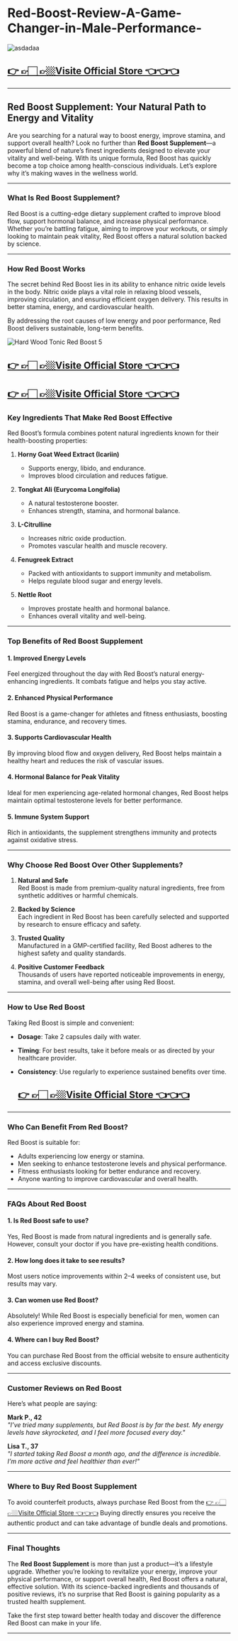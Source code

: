 # Red-Boost-Review-A-Game-Changer-in-Male-Performance-

![asdadaa](https://github.com/user-attachments/assets/fc3a633e-e2a9-45df-915e-510d02f7158f)

## [👉 👉🏻 👉🏼Visite Official Store 👈👈👈](https://tinyurl.com/zdyk95zm )



---

## **Red Boost Supplement: Your Natural Path to Energy and Vitality**

Are you searching for a natural way to boost energy, improve stamina, and support overall health? Look no further than **Red Boost Supplement**—a powerful blend of nature’s finest ingredients designed to elevate your vitality and well-being. With its unique formula, Red Boost has quickly become a top choice among health-conscious individuals. Let’s explore why it’s making waves in the wellness world.

---

### **What Is Red Boost Supplement?**

Red Boost is a cutting-edge dietary supplement crafted to improve blood flow, support hormonal balance, and increase physical performance. Whether you’re battling fatigue, aiming to improve your workouts, or simply looking to maintain peak vitality, Red Boost offers a natural solution backed by science.

---

### **How Red Boost Works**

The secret behind Red Boost lies in its ability to enhance nitric oxide levels in the body. Nitric oxide plays a vital role in relaxing blood vessels, improving circulation, and ensuring efficient oxygen delivery. This results in better stamina, energy, and cardiovascular health.

By addressing the root causes of low energy and poor performance, Red Boost delivers sustainable, long-term benefits.

![Hard Wood Tonic Red Boost 5](https://github.com/user-attachments/assets/074f3e41-d4ba-4123-a4fe-93714a67f7f9)

## [👉 👉🏻 👉🏼Visite Official Store 👈👈👈](https://tinyurl.com/zdyk95zm )
## [👉 👉🏻 👉🏼Visite Official Store 👈👈👈](https://tinyurl.com/zdyk95zm )




### **Key Ingredients That Make Red Boost Effective**

Red Boost’s formula combines potent natural ingredients known for their health-boosting properties:

1. **Horny Goat Weed Extract (Icariin)**  
   - Supports energy, libido, and endurance.  
   - Improves blood circulation and reduces fatigue.

2. **Tongkat Ali (Eurycoma Longifolia)**  
   - A natural testosterone booster.  
   - Enhances strength, stamina, and hormonal balance.

3. **L-Citrulline**  
   - Increases nitric oxide production.  
   - Promotes vascular health and muscle recovery.

4. **Fenugreek Extract**  
   - Packed with antioxidants to support immunity and metabolism.  
   - Helps regulate blood sugar and energy levels.

5. **Nettle Root**  
   - Improves prostate health and hormonal balance.  
   - Enhances overall vitality and well-being.

---

### **Top Benefits of Red Boost Supplement**

#### 1. **Improved Energy Levels**  
Feel energized throughout the day with Red Boost’s natural energy-enhancing ingredients. It combats fatigue and helps you stay active.

#### 2. **Enhanced Physical Performance**  
Red Boost is a game-changer for athletes and fitness enthusiasts, boosting stamina, endurance, and recovery times.

#### 3. **Supports Cardiovascular Health**  
By improving blood flow and oxygen delivery, Red Boost helps maintain a healthy heart and reduces the risk of vascular issues.

#### 4. **Hormonal Balance for Peak Vitality**  
Ideal for men experiencing age-related hormonal changes, Red Boost helps maintain optimal testosterone levels for better performance.

#### 5. **Immune System Support**  
Rich in antioxidants, the supplement strengthens immunity and protects against oxidative stress.

---

### **Why Choose Red Boost Over Other Supplements?**

1. **Natural and Safe**  
   Red Boost is made from premium-quality natural ingredients, free from synthetic additives or harmful chemicals.

2. **Backed by Science**  
   Each ingredient in Red Boost has been carefully selected and supported by research to ensure efficacy and safety.

3. **Trusted Quality**  
   Manufactured in a GMP-certified facility, Red Boost adheres to the highest safety and quality standards.

4. **Positive Customer Feedback**  
   Thousands of users have reported noticeable improvements in energy, stamina, and overall well-being after using Red Boost.

---

### **How to Use Red Boost**

Taking Red Boost is simple and convenient:  
- **Dosage**: Take 2 capsules daily with water.  
- **Timing**: For best results, take it before meals or as directed by your healthcare provider.  
- **Consistency**: Use regularly to experience sustained benefits over time.

  ## [👉 👉🏻 👉🏼Visite Official Store 👈👈👈](https://tinyurl.com/zdyk95zm )


---

### **Who Can Benefit From Red Boost?**

Red Boost is suitable for:  
- Adults experiencing low energy or stamina.  
- Men seeking to enhance testosterone levels and physical performance.  
- Fitness enthusiasts looking for better endurance and recovery.  
- Anyone wanting to improve cardiovascular and overall health.

---

### **FAQs About Red Boost**

#### **1. Is Red Boost safe to use?**  
Yes, Red Boost is made from natural ingredients and is generally safe. However, consult your doctor if you have pre-existing health conditions.

#### **2. How long does it take to see results?**  
Most users notice improvements within 2–4 weeks of consistent use, but results may vary.

#### **3. Can women use Red Boost?**  
Absolutely! While Red Boost is especially beneficial for men, women can also experience improved energy and stamina.

#### **4. Where can I buy Red Boost?**  
You can purchase Red Boost from the official website to ensure authenticity and access exclusive discounts.

---

### **Customer Reviews on Red Boost**

Here’s what people are saying:  

**Mark P., 42**  
*"I’ve tried many supplements, but Red Boost is by far the best. My energy levels have skyrocketed, and I feel more focused every day."*

**Lisa T., 37**  
*"I started taking Red Boost a month ago, and the difference is incredible. I’m more active and feel healthier than ever!"*

---

### **Where to Buy Red Boost Supplement**

To avoid counterfeit products, always purchase Red Boost from the [👉 👉🏻 👉🏼Visite Official Store 👈👈👈](https://tinyurl.com/zdyk95zm ) Buying directly ensures you receive the authentic product and can take advantage of bundle deals and promotions.

---

### **Final Thoughts**

The **Red Boost Supplement** is more than just a product—it’s a lifestyle upgrade. Whether you’re looking to revitalize your energy, improve your physical performance, or support overall health, Red Boost offers a natural, effective solution. With its science-backed ingredients and thousands of positive reviews, it’s no surprise that Red Boost is gaining popularity as a trusted health supplement.

Take the first step toward better health today and discover the difference Red Boost can make in your life.

---
